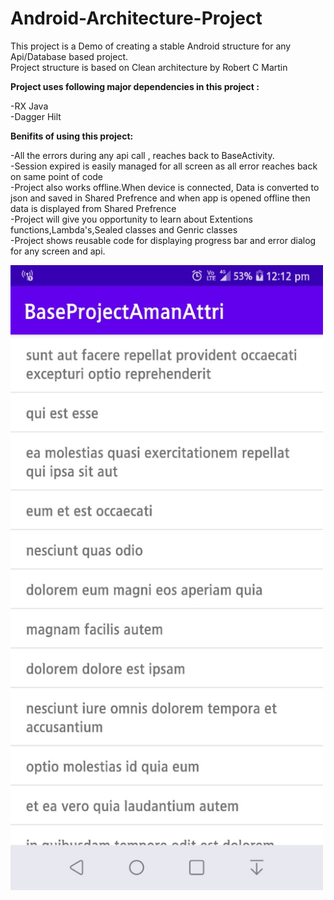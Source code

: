 # Android-Architecture-Project

This project is a Demo of creating a stable Android structure for any Api/Database based project. <br>
Project structure is based on Clean architecture by Robert C Martin<br>

<b>Project uses following major dependencies in this project : </b><br>

-RX Java <br>
-Dagger Hilt <br>

<b>Benifits of using this project: </b><br>

-All the errors during any api call , reaches back to BaseActivity. <br>
-Session expired is easily managed for all screen as all error reaches back on same point of code  <br>
-Project also works offline.When device is connected, Data is converted to json and saved in Shared Prefrence and when app is opened offline then data is displayed from Shared Prefrence <br>
-Project will give you opportunity to learn about Extentions functions,Lambda's,Sealed classes and Genric classes <br>
-Project shows reusable code for displaying progress bar and error dialog for any screen and api. <br>


<img src="https://github.com/amanattri09/Android-Architecture-Project/blob/master/media/media_1.jpeg" width="500" style="max-width:300%;">
 

